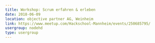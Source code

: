 ```yaml
---
title: Workshop: Scrum erfahren & erleben
date: 2018-06-09
location: objective partner AG, Weinheim
link: https://www.meetup.com/Hackschool-Mannheim/events/250685795/
usergroup: nodehd
type: usergroup
---
```

